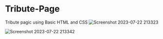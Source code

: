 # Tribute-Page
 Tribute pagic using Basic HTML and CSS
![Screenshot 2023-07-22 213323](https://github.com/Ayushi3023/Tribute-Page/assets/116361036/2dca2f80-8080-4d08-b13f-40ee88fec2a3)


![Screenshot 2023-07-22 213342](https://github.com/Ayushi3023/Tribute-Page/assets/116361036/8cb4375f-d9e4-49db-87e6-2a33d278b86a)
